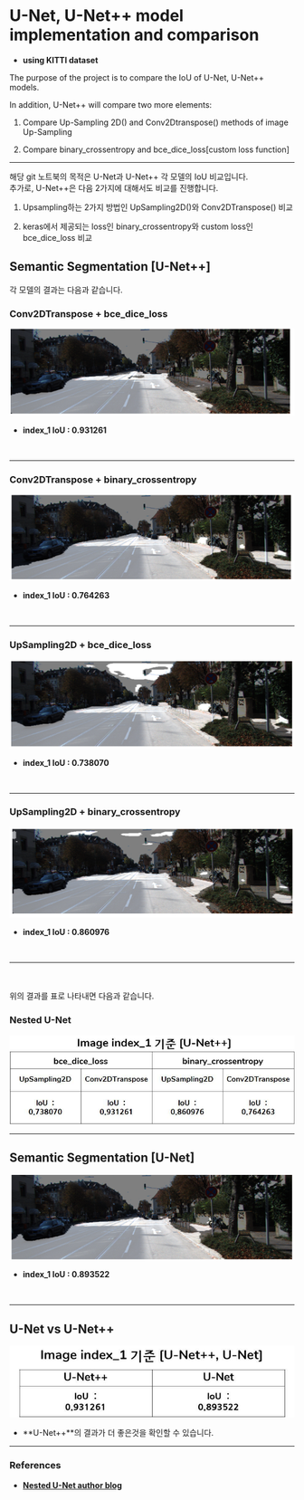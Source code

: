 # U-Net, U-Net++ model implementation and comparison
- **using KITTI dataset**

The purpose of the project is to compare the IoU of U-Net, U-Net++ models.  

In addition, U-Net++ will compare two more elements:
1. Compare Up-Sampling 2D() and Conv2Dtranspose() methods of image Up-Sampling

2. Compare binary_crossentropy and bce_dice_loss[custom loss function]

----
해당 git 노트북의 목적은 U-Net과 U-Net++ 각 모델의 IoU 비교입니다.       
추가로, U-Net++은 다음 2가지에 대해서도 비교를 진행합니다.  

1. Upsampling하는 2가지 방법인 UpSampling2D()와 Conv2DTranspose() 비교  

2. keras에서 제공되는 loss인 binary_crossentropy와 custom loss인 bce_dice_loss 비교   





## Semantic Segmentation [U-Net++]
각 모델의 결과는 다음과 같습니다.   

### Conv2DTranspose + bce_dice_loss 
![conv2DTranspose_bce_dice_loss.png](./images/conv2DTranspose_bce_dice_loss.png)

- **index_1 IoU : 0.931261**

<br>

---

### Conv2DTranspose + binary_crossentropy

![conv2DTranspose__binary_crossentropy.png](./images/conv2DTranspose__binary_crossentropy.png)
- **index_1 IoU : 0.764263**

<br>

---

### UpSampling2D + bce_dice_loss
![UpSampling__bce_dice_loss.png](./images/UpSampling__bce_dice_loss.png)


- **index_1 IoU : 0.738070**

<br>

---

### UpSampling2D + binary_crossentropy
![UpSampling__binary_crossentropy.png](./images/UpSampling__binary_crossentropy.png)


- **index_1 IoU : 0.860976**

<br>


---

<br><br>
위의 결과를 표로 나타내면 다음과 같습니다.   

### Nested U-Net 

![U-NetPlus_models.jpg](./images/U-NetPlus_models.jpg)

---


## Semantic Segmentation [U-Net]
![U-Net_Segmentation.png](./images/U-Net_Segmentation.png)


- **index_1 IoU : 0.893522** 

<br>

---

## U-Net vs U-Net++ 
![U-NetPlus_U-Net.jpg](./images/U-NetPlus_U-Net.jpg)


- **U-Net++**의 결과가 더 좋은것을 확인할 수 있습니다.   


---

### References
- **[Nested U-Net author blog](https://sh-tsang.medium.com/review-unet-a-nested-u-net-architecture-biomedical-image-segmentation-57be56859b20)**
